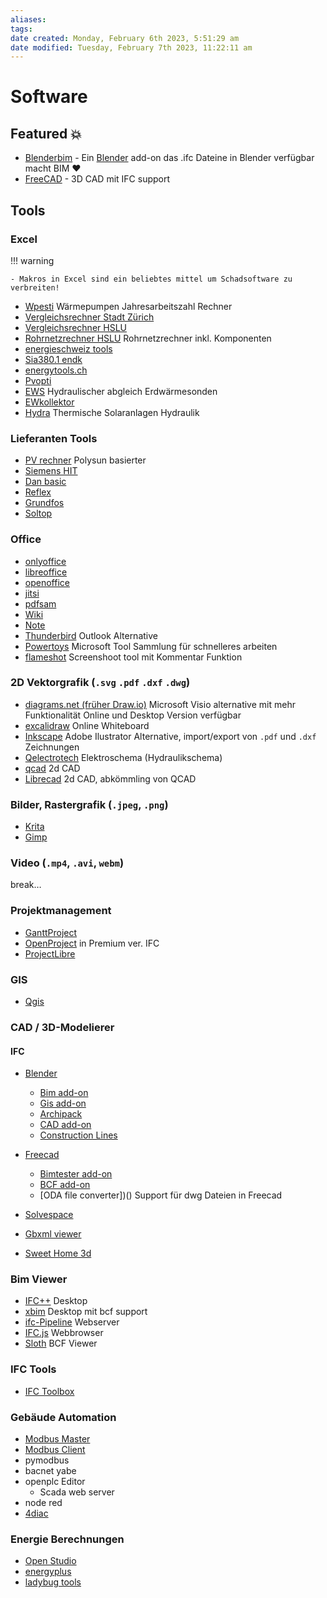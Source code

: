 ```yaml
---
aliases: 
tags: 
date created: Monday, February 6th 2023, 5:51:29 am
date modified: Tuesday, February 7th 2023, 11:22:11 am
---
```


# Software

## Featured 💥

- [Blenderbim](https://blenderbim.org/) - Ein [Blender](https://blender.org) add-on das .ifc Dateine in Blender verfügbar macht BIM ❤️
- [FreeCAD](https://freecad.org) - 3D CAD mit IFC support

## Tools

### Excel

!!! warning

	- Makros in Excel sind ein beliebtes mittel um Schadsoftware zu verbreiten!

- [Wpesti](https://www.endk.ch/de/fachleute-1/hilfsmittel) Wärmepumpen Jahresarbeitszahl Rechner
- [Vergleichsrechner Stadt Zürich](https://www.stadt-zuerich.ch/hbd/de/index/hochbau/beratung/energie-gebaeudetechnik/planungshilfen-werkzeuge.html)
- [Vergleichsrechner HSLU](https://www.hslu.ch/de-ch/technik-architektur/ueber-uns/organisation/kompetenzzentren-und-forschungsgruppen/bau/gebaeudetechnik-und-energie/software-tools/)
- [Rohrnetzrechner HSLU](https://www.hslu.ch/de-ch/technik-architektur/ueber-uns/organisation/kompetenzzentren-und-forschungsgruppen/bau/gebaeudetechnik-und-energie/software-tools/) Rohrnetzrechner inkl. Komponenten
- [energieschweiz tools]()
- [Sia380.1 endk]()
- [energytools.ch]()
- [Pvopti](nordwesstscheiz)
- [EWS](https://hetag.ch) Hydraulischer abgleich Erdwärmesonden
- [EWkollektor](https://hetag.ch)
- [Hydra](nordweschweiz) Thermische Solaranlagen Hydraulik

### Lieferanten Tools

- [PV rechner]() Polysun basierter
- [Siemens HIT]()
- [Dan basic]()
- [Reflex]()
- [Grundfos]()
- [Soltop]()

### Office

- [onlyoffice]()
- [libreoffice]()
- [openoffice]()
- [jitsi]()
- [pdfsam]()
- [Wiki]()
- [Note]()
- [Thunderbird]() Outlook Alternative
- [Powertoys]() Microsoft Tool Sammlung für schnelleres arbeiten
- [flameshot]() Screenshoot tool mit Kommentar Funktion

### 2D Vektorgrafik (`.svg` `.pdf` `.dxf` `.dwg`)

- [diagrams.net (früher Draw.io)]() Microsoft Visio alternative mit mehr Funktionalität Online und Desktop Version verfügbar
- [excalidraw]() Online Whiteboard
- [Inkscape]() Adobe Ilustrator Alternative, import/export von ``.pdf`` und `.dxf` Zeichnungen
- [Qelectrotech](https://qelectrotech.org/) Elektroschema (Hydraulikschema)
- [qcad]() 2d CAD
- [Librecad]() 2d CAD, abkömmling von QCAD

### Bilder, Rastergrafik (`.jpeg`, `.png`)

- [Krita]()
- [Gimp]()

### Video (`.mp4`, `.avi`, `webm`)

break…

### Projektmanagement

- [GanttProject](https://learn.osarch.org/subcategories/103)
- [OpenProject](https://learn.osarch.org/subcategories/126) in Premium ver. IFC
- [ProjectLibre](https://learn.osarch.org/subcategories/127)

### GIS

- [Qgis]()

### CAD / 3D-Modelierer

#### IFC

- [Blender](https://blender.org)
	- [Bim add-on](https://blenderbim.org)
	- [Gis add-on](xxx)
	- [Archipack]()
	- [CAD add-on](xx)
	- [Construction Lines](https://www.dndrawings.com/add-ons)
- [Freecad](https://freecad.org)
	- [Bimtester add-on]()
	- [BCF add-on]()
	- [ODA file converter])() Support für dwg Dateien in Freecad

- [Solvespace]()
- [Gbxml viewer](https://gbxml.org)
- [Sweet Home 3d](https://sweethome3d.com)

### Bim Viewer

- [IFC++](https://ifcquery.com/) Desktop
- [xbim](https://docs.xbim.net/downloads/xbimxplorer.html) Desktop mit bcf support
- [ifc-Pipeline](https://view.ifcopenshell.org/) Webserver
- [IFC.js](https://ifcjs.github.io/web-ifc-viewer/example/index) Webbrowser
- [Sloth]() BCF Viewer

### IFC Tools

- [IFC Toolbox]()

### Gebäude Automation

- [Modbus Master]()
- [Modbus Client]()
- pymodbus
- bacnet yabe
- openplc Editor
  - Scada web server
- node red
- [4diac]()

### Energie Berechnungen

- [Open Studio]()
- [energyplus]()
- [ladybug tools]()
